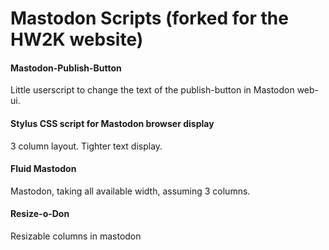 # Mastodon Scripts (forked for the HW2K website)

#### Mastodon-Publish-Button
Little userscript to change the text of the publish-button in Mastodon web-ui.

####  Stylus CSS script for Mastodon browser display
3 column layout. Tighter text display.

#### Fluid Mastodon
Mastodon, taking all available width, assuming 3 columns.

#### Resize-o-Don
Resizable columns in mastodon

